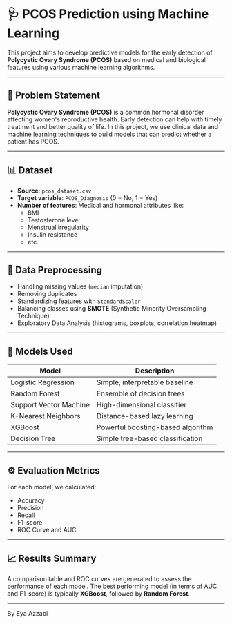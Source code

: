 # 🩺 PCOS Prediction using Machine Learning

This project aims to develop predictive models for the early detection of **Polycystic Ovary Syndrome (PCOS)** based on medical and biological features using various machine learning algorithms.

---

## 📌 Problem Statement

**Polycystic Ovary Syndrome (PCOS)** is a common hormonal disorder affecting women's reproductive health. Early detection can help with timely treatment and better quality of life. In this project, we use clinical data and machine learning techniques to build models that can predict whether a patient has PCOS.

---

## 📊 Dataset

- **Source**: `pcos_dataset.csv`
- **Target variable**: `PCOS_Diagnosis` (0 = No, 1 = Yes)
- **Number of features**: Medical and hormonal attributes like:
  - BMI
  - Testosterone level
  - Menstrual irregularity
  - Insulin resistance
  - etc.

---

## 🧹 Data Preprocessing

- Handling missing values (`median` imputation)
- Removing duplicates
- Standardizing features with `StandardScaler`
- Balancing classes using **SMOTE** (Synthetic Minority Oversampling Technique)
- Exploratory Data Analysis (histograms, boxplots, correlation heatmap)

---

## 🧠 Models Used

| Model                  | Description                        |
|------------------------|------------------------------------|
| Logistic Regression    | Simple, interpretable baseline     |
| Random Forest          | Ensemble of decision trees         |
| Support Vector Machine | High-dimensional classifier        |
| K-Nearest Neighbors    | Distance-based lazy learning       |
| XGBoost                | Powerful boosting-based algorithm  |
| Decision Tree          | Simple tree-based classification   |

---

## ⚙️ Evaluation Metrics

For each model, we calculated:

- Accuracy
- Precision
- Recall
- F1-score
- ROC Curve and AUC

---

## 📈 Results Summary

A comparison table and ROC curves are generated to assess the performance of each model. The best performing model (in terms of AUC and F1-score) is typically **XGBoost**, followed by **Random Forest**.

---

By Eya Azzabi


